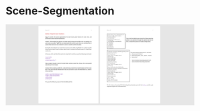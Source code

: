 # Scene-Segmentation

![Alt Text](https://github.com/ShraddhaG16/Scene-Segmentation/blob/main/images/Report1.png)
